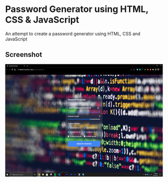 
# Password Generator using HTML, CSS & JavaScript

An attempt to create a password generator using HTML, CSS and JavaScript
## Screenshot

<img src="https://github.com/therandomuser03/password-generator/blob/main/screenshot.png" width="640" height="360">
